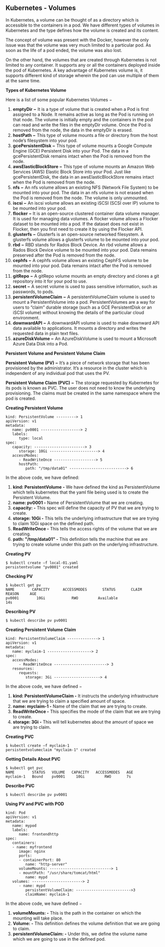 ## **Kubernetes - Volumes**

In Kubernetes, a volume can be thought of as a directory which is accessible to the containers in a pod. We have different types of volumes in Kubernetes and the type defines how the volume is created and its content.

The concept of volume was present with the Docker, however the only issue was that the volume was very much limited to a particular pod. As soon as the life of a pod ended, the volume was also lost.

On the other hand, the volumes that are created through Kubernetes is not limited to any container. It supports any or all the containers deployed inside the pod of Kubernetes. A key advantage of Kubernetes volume is, it supports different kind of storage wherein the pod can use multiple of them at the same time.

**Types of Kubernetes Volume**

Here is a list of some popular Kubernetes Volumes −

  1. **emptyDir −** It is a type of volume that is created when a Pod is first assigned to a Node. It remains active as long as the Pod is running on that node. The volume is initially empty and the containers in the pod can read and write the files in the emptyDir volume. Once the Pod is removed from the node, the data in the emptyDir is erased.
  2. **hostPath −** This type of volume mounts a file or directory from the host node’s filesystem into your pod.
  3. **gcePersistentDisk −** This type of volume mounts a Google Compute Engine (GCE) Persistent Disk into your Pod. The data in a gcePersistentDisk remains intact when the Pod is removed from the node.
  4. **awsElasticBlockStore −** This type of volume mounts an Amazon Web Services (AWS) Elastic Block Store into your Pod. Just like gcePersistentDisk, the data in an awsElasticBlockStore remains intact when the Pod is removed from the node.
  5. **nfs −** An nfs volume allows an existing NFS (Network File System) to be mounted into your pod. The data in an nfs volume is not erased when the Pod is removed from the node. The volume is only unmounted.
  6. **iscsi −** An iscsi volume allows an existing iSCSI (SCSI over IP) volume to be mounted into your pod.
  7. **flocker −** It is an open-source clustered container data volume manager. It is used for managing data volumes. A flocker volume allows a Flocker dataset to be mounted into a pod. If the dataset does not exist in Flocker, then you first need to create it by using the Flocker API.
  8. **glusterfs −** Glusterfs is an open-source networked filesystem. A glusterfs volume allows a glusterfs volume to be mounted into your pod.
  9. **rbd −** RBD stands for Rados Block Device. An rbd volume allows a Rados Block Device volume to be mounted into your pod. Data remains preserved after the Pod is removed from the node.
  10. **cephfs −** A cephfs volume allows an existing CephFS volume to be mounted into your pod. Data remains intact after the Pod is removed from the node.
  11. **gitRepo −** A gitRepo volume mounts an empty directory and clones a git repository into it for your pod to use.
  12. **secret −** A secret volume is used to pass sensitive information, such as passwords, to pods.
  13. **persistentVolumeClaim −** A persistentVolumeClaim volume is used to mount a PersistentVolume into a pod. PersistentVolumes are a way for users to “claim” durable storage (such as a GCE PersistentDisk or an iSCSI volume) without knowing the details of the particular cloud environment.
  14. **downwardAPI −** A downwardAPI volume is used to make downward API data available to applications. It mounts a directory and writes the requested data in plain text files.
  15. **azureDiskVolume −** An AzureDiskVolume is used to mount a Microsoft Azure Data Disk into a Pod.

  **Persistent Volume and Persistent Volume Claim**

  **Persistent Volume (PV) −** It’s a piece of network storage that has been provisioned by the administrator. It’s a resource in the cluster which is independent of any individual pod that uses the PV.

  **Persistent Volume Claim (PVC) −** The storage requested by Kubernetes for its pods is known as PVC. The user does not need to know the underlying provisioning. The claims must be created in the same namespace where the pod is created.

**Creating Persistent Volume**

```
kind: PersistentVolume ---------> 1
apiVersion: v1
metadata:
   name: pv0001 ------------------> 2
   labels:
      type: local
spec:
   capacity: -----------------------> 3
      storage: 10Gi ----------------------> 4
   accessModes:
      - ReadWriteOnce -------------------> 5
      hostPath:
         path: "/tmp/data01" --------------------------> 6
```

In the above code, we have defined:

  1. **kind: PersistentVolume -** We have defined the kind as PersistentVolume which tells kubernetes that the yaml file being used is to create the Persistent Volume.  
  2. **name: pv0001 -** Name of PersistentVolume that we are creating.
  3. **capacity: -** This spec will define the capacity of PV that we are trying to create.
  4. **storage: 10Gi -** This tells the underlying infrastructure that we are trying to claim 10Gi space on the defined path.
  5. **ReadWriteOnce -** This tells the access rights of the volume that we are creating.
  6. **path: "/tmp/data01" -** This definition tells the machine that we are trying to create volume under this path on the underlying infrastructure.

**Creating PV**

```
$ kubectl create –f local-01.yaml
persistentvolume "pv0001" created
```

**Checking PV**

```
$ kubectl get pv
NAME        CAPACITY      ACCESSMODES       STATUS       CLAIM      REASON     AGE
pv0001        10Gi            RWO         Available                            14s
```

**Describing PV**

```
$ kubectl describe pv pv0001
```

**Creating Persistent Volume Claim**

```
kind: PersistentVolumeClaim --------------> 1
apiVersion: v1
metadata:
   name: myclaim-1 --------------------> 2
spec:
   accessModes:
      - ReadWriteOnce ------------------------> 3
   resources:
      requests:
         storage: 3Gi ---------------------> 4
```

In the above code, we have defined −

  1. **kind: PersistentVolumeClaim -** It instructs the underlying infrastructure that we are trying to claim a specified amount of space.
  2. **name: myclaim-1 -** Name of the claim that we are trying to create.
  3. **ReadWriteOnce -** This specifies the mode of the claim that we are trying to create.
  4. **storage: 3Gi -** This will tell kubernetes about the amount of space we are trying to claim.

**Creating PVC**

```
$ kubectl create –f myclaim-1
persistentvolumeclaim "myclaim-1" created
```

**Getting Details About PVC**

```
$ kubectl get pvc
NAME        STATUS   VOLUME   CAPACITY   ACCESSMODES   AGE
myclaim-1   Bound    pv0001     10Gi         RWO       7s
```

**Describe PVC**

```
$ kubectl describe pv pv0001
```

**Using PV and PVC with POD**

```
kind: Pod
apiVersion: v1
metadata:
   name: mypod
   labels:
      name: frontendhttp
spec:
   containers:
   - name: myfrontend
      image: nginx
      ports:
      - containerPort: 80
         name: "http-server"
      volumeMounts: ----------------------------> 1
      - mountPath: "/usr/share/tomcat/html"
         name: mypd
   volumes: -----------------------> 2
      - name: mypd
         persistentVolumeClaim: ------------------------->3
         claimName: myclaim-1
```

In the above code, we have defined −

  1. **volumeMounts: -** This is the path in the container on which the mounting will take place.
  2. **Volume: -** This definition defines the volume definition that we are going to claim.
  3. **persistentVolumeClaim: -** Under this, we define the volume name which we are going to use in the defined pod.

